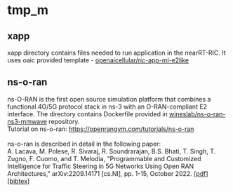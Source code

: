 # tmp_m

## xapp
xapp directory contains files needed to run application in the nearRT-RIC. It uses oaic provided template - [openaicellular/ric-app-ml-e2like](https://github.com/openaicellular/ric-app-ml-e2like/)

## ns-o-ran
ns-O-RAN is the first open source simulation platform that combines a functional 4G/5G protocol stack in ns-3 with an O-RAN-compliant E2 interface. The directory contains Dockerfile provided in [wineslab/ns-o-ran-ns3-mmwave](https://github.com/wineslab/ns-o-ran-ns3-mmwave) repository. \
Tutorial on ns-o-ran: https://openrangym.com/tutorials/ns-o-ran \
\
ns-o-ran is described in detail in the following paper: \
A. Lacava, M. Polese, R. Sivaraj, R. Soundrarajan, B.S. Bhati, T. Singh, T. Zugno, F. Cuomo, and T. Melodia, "Programmable and Customized Intelligence for Traffic Steering in 5G Networks Using Open RAN Architectures," arXiv:2209.14171 [cs.NI], pp. 1-15, October 2022. [\[pdf\]](http://arxiv.org/pdf/2209.14171v3) [\[bibtex\]](https://ece.northeastern.edu/wineslab/wines_bibtex/andrea/LacavaAMC22.txt)